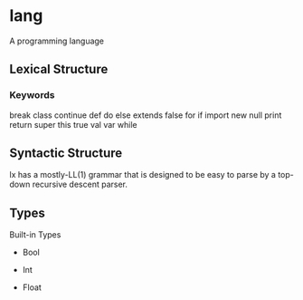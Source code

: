# lang
A programming language

## Lexical Structure

### Keywords

break
class
continue
def
do
else
extends
false
for
if
import
new
null
print
return
super
this
true
val
var
while

## Syntactic Structure

lx has a mostly-LL(1) grammar that is designed to be easy to parse by a top-down recursive descent parser.

## Types

Built-in Types

* Bool

* Int

* Float


